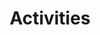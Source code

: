 ---
layout: activities
title: Activities
description: Organizations that I am a part of and things that I do!
bgcolor: "80DEEA"
---